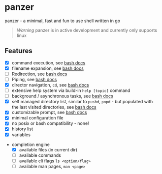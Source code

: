 # panzer

panzer - a minimal, fast and fun to use shell written in go

> _Warning_
> panzer is in active development and currently only supports linux

## Features

- [x] command execution, see [bash docs](https://www.gnu.org/software/bash/manual/bash.html#Command-Search-and-Execution)
- [x] filename expansion, see [bash docs](https://www.gnu.org/software/bash/manual/bash.html#Filename-Expansion)
- [ ] Redirection, see [bash docs](https://www.gnu.org/software/bash/manual/bash.html#Redirections)
- [ ] Piping, see [bash docs](https://www.gnu.org/software/bash/manual/bash.html#Pipelines)
- [x] director navigation, `cd`, see [bash docs](https://www.gnu.org/software/bash/manual/html_node/Bourne-Shell-Builtins.html#index-cd)
- [ ] extensive help system via build-in `help [topic]` command
- [ ] background / asynchronous tasks, see [bash docs](https://www.gnu.org/software/bash/manual/bash.html#Lists)
- [x] self managed directory list, similar to `pushd`, `popd` - but populated with the last visited directories, see [bash docs](https://www.gnu.org/software/bash/manual/bash.html#The-Directory-Stack)
- [x] customizable prompt, see [bash docs](https://www.gnu.org/software/bash/manual/bash.html#Controlling-the-Prompt)
- [x] minimal configuration file
- [x] no posix or bash compatibility - none!
- [x] history list
- [x] variables
- completion engine
  - [x] available files (in current dir)
  - [ ] available commands
  - [ ] available cli flags `ls <option/flag>`
  - [ ] available man pages, `man <page>`
